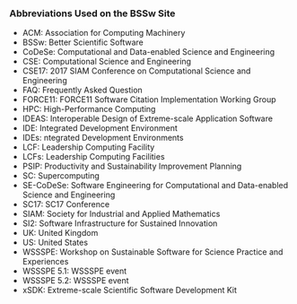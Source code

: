 ### Abbreviations Used on the BSSw Site


- ACM: Association for Computing Machinery
- BSSw: Better Scientific Software
- CoDeSe: Computational and Data-enabled Science and Engineering
- CSE: Computational Science and Engineering
- CSE17: 2017 SIAM Conference on Computational Science and Engineering
- FAQ: Frequently Asked Question
- FORCE11: FORCE11 Software Citation Implementation Working Group
- HPC: High-Performance Computing
- IDEAS: Interoperable Design of Extreme-scale Application Software
- IDE: Integrated Development Environment
- IDEs: ntegrated Development Environments
- LCF: Leadership Computing Facility
- LCFs: Leadership Computing Facilities
- PSIP: Productivity and Sustainability Improvement Planning
- SC: Supercomputing
- SE-CoDeSe: Software Engineering for Computational and Data-enabled Science and Engineering
- SC17: SC17 Conference
- SIAM: Society for Industrial and Applied Mathematics
- SI2: Software Infrastructure for Sustained Innovation
- UK: United Kingdom
- US: United States
- WSSSPE: Workshop on Sustainable Software for Science Practice and Experiences
- WSSSPE 5.1: WSSSPE event
- WSSSPE 5.2: WSSSPE event
- xSDK: Extreme-scale Scientific Software Development Kit

<!--
Publish: no
--!>
